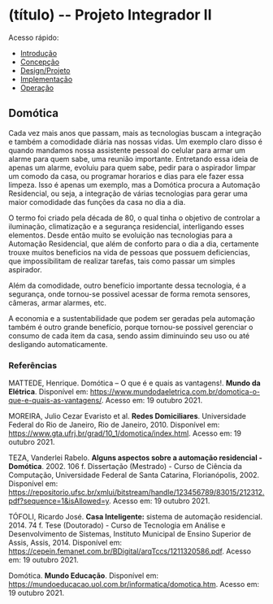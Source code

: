 # (título) -- Projeto Integrador II

Acesso rápido:
  - [Introdução](./Introdução.md)
  - [Concepção](./Concepção.md)
  - [Design/Projeto](./Design.md)
  - [Implementação](./Implementação.md)
  - [Operação](./Operação.md)

## Domótica
Cada vez mais anos que passam, mais as tecnologias buscam a integração e também a comodidade diária nas nossas vidas. Um exemplo claro disso é quando mandamos nossa assistente pessoal do celular para armar um alarme para quem sabe, uma reunião importante. Entretando essa ideia de apenas um alarme, evoluiu para quem sabe, pedir para o aspirador limpar um comodo da casa, ou programar horarios e dias para ele fazer essa limpeza. Isso é apenas um exemplo, mas a Domótica procura a Automação Residencial, ou seja, a integração de várias tecnologias para gerar uma maior comodidade das funções da casa no dia a dia.

O termo foi criado pela década de 80, o qual tinha o objetivo de controlar a iluminação, climatização e a segurança residencial, interligando esses elementos. Desde então muito se evoluição nas tecnologias para a Automação Residencial, que além de conforto para o dia a dia, certamente trouxe muitos beneficios na vida de pessoas que possuem deficiencias, que impossibilitam de realizar tarefas, tais como passar um simples aspirador.

Além da comodidade, outro benefício importante dessa tecnologia, é a segurança, onde tornou-se possivel acessar de forma remota sensores, câmeras, armar alarmes, etc.

A economia e a sustentabilidade que podem ser geradas pela automação também é outro grande benefício, porque tornou-se possivel gerenciar o consumo de cada item da casa, sendo assim diminuindo seu uso ou até desligando automaticamente.

### Referências

MATTEDE, Henrique. Domótica – O que é e quais as vantagens!. **Mundo da Elétrica**. Disponível em: <https://www.mundodaeletrica.com.br/domotica-o-que-e-quais-as-vantagens/>. Acesso em:  19 outubro 2021.

MOREIRA, Julio Cezar Evaristo et al. **Redes Domiciliares**. Universidade Federal do Rio de Janeiro, Rio de Janeiro, 2010. Disponível em: https://www.gta.ufrj.br/grad/10_1/domotica/index.html. Acesso em: 19 outubro 2021.

TEZA, Vanderlei Rabelo. **Alguns aspectos sobre a automação residencial - Domótica**. 2002. 106 f. Dissertação (Mestrado) - Curso de Ciência da Computação, Universidade Federal de Santa Catarina, Florianópolis, 2002. Disponível em: <https://repositorio.ufsc.br/xmlui/bitstream/handle/123456789/83015/212312.pdf?sequence=1&isAllowed=y>. Acesso em: 19 outubro 2021.

TÓFOLI, Ricardo José. **Casa Inteligente:** sistema de automação residencial. 2014. 74 f. Tese (Doutorado) - Curso de Tecnologia em Análise e Desenvolvimento de Sistemas, Instituto Municipal de Ensino Superior de Assis, Assis, 2014. Disponível em: <https://cepein.femanet.com.br/BDigital/arqTccs/1211320586.pdf>. Acesso em: 19 outubro 2021.

Domótica. **Mundo Educação**. Disponível em: <https://mundoeducacao.uol.com.br/informatica/domotica.htm>. Acesso em: 19 outubro 2021.
